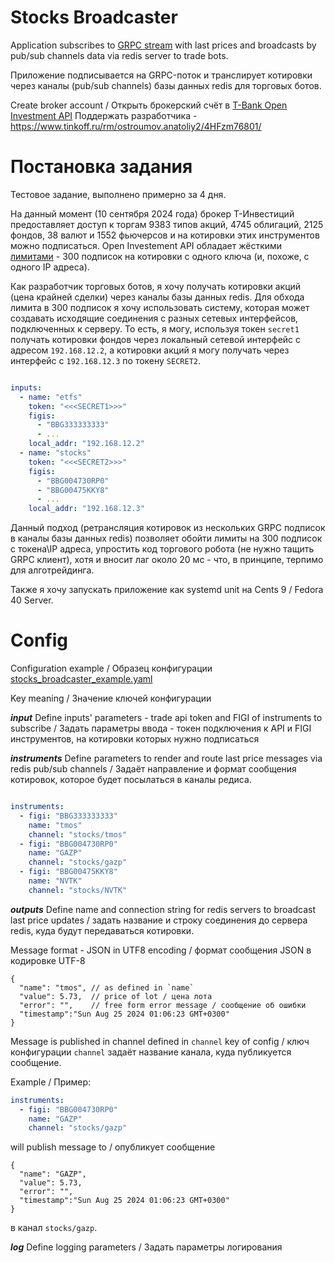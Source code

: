 Stocks Broadcaster
=================================
Application subscribes to [GRPC stream](https://tinkoff.github.io/investAPI/marketdata/#marketdataserversidestream)
with last prices and broadcasts by pub/sub channels data via redis server to trade bots.

Приложение подписывается на GRPC-поток и транслирует котировки через каналы (pub/sub channels) базы данных redis для торговых ботов.

Create broker account / Открыть брокерский счёт в [T-Bank Open Investment API](https://www.tbank.ru/sl/AugaFvDlqEP)
Поддержать разработчика - https://www.tinkoff.ru/rm/ostroumov.anatoliy2/4HFzm76801/


Постановка задания
================================
Тестовое задание, выполнено примерно за 4 дня.

На данный момент (10 сентября 2024 года) брокер Т-Инвестиций предоставляет доступ к торгам
9383 типов акций, 4745 облигаций, 2125 фондов, 38 валют и 1552 фьючерсов и на котировки этих инструментов
можно подписаться. Open Investement API обладает жёсткими [лимитами](https://russianinvestments.github.io/investAPI/limits/) - 
300 подписок на котировки с одного ключа (и, похоже, с одного IP адреса).

Как разработчик торговых ботов, я хочу получать котировки акций (цена крайней сделки) через каналы базы данных
redis. Для обхода лимита в 300 подписок я хочу использовать систему, которая может создавать исходящие соединения
с разных сетевых интерфейсов, подключенных к серверу. 
То есть, я могу, используя токен `secret1` получать котировки фондов через локальный сетевой интерфейс с 
адресом `192.168.12.2`, а котировки акций я могу получать через интерфейс с `192.168.12.3` по токену `SECRET2`.


```yaml

inputs:
  - name: "etfs"
    token: "<<<SECRET1>>>"
    figis:
      - "BBG333333333"
      - ...
    local_addr: "192.168.12.2"
  - name: "stocks"
    token: "<<<SECRET2>>>"
    figis:
      - "BBG004730RP0"
      - "BBG00475KKY8"
      - ...
    local_addr: "192.168.12.3"

```

Данный подход (ретрансляция котировок из нескольких GRPC подписок в каналы базы данных redis) позволяет
обойти лимиты на 300 подписок с токена\IP адреса, упростить код торгового робота (не нужно тащить GRPC клиент),
хотя и вносит лаг около 20 мс - что, в принципе, терпимо для алготрейдинга.

Также я хочу запускать приложение как systemd unit на Cents 9 / Fedora 40 Server.


Config
=================================
Configuration example / Образец конфигурации
[stocks_broadcaster_example.yaml](contrib%2Fstocks_broadcaster_example.yaml)

Key meaning / Значение ключей конфигурации

***input***
Define inputs' parameters - trade api token and FIGI of instruments to subscribe / Задать параметры ввода - токен подключения
к API и FIGI инструментов, на котировки которых нужно подписаться

***instruments***
Define parameters to render and route last price messages via redis pub/sub channels / 
Задаёт направление и формат сообщения котировок, которое будет посылаться в каналы редиса. 

```yaml

instruments:
  - figi: "BBG333333333"
    name: "tmos"
    channel: "stocks/tmos"
  - figi: "BBG004730RP0"
    name: "GAZP"
    channel: "stocks/gazp"
  - figi: "BBG00475KKY8"
    name: "NVTK"
    channel: "stocks/NVTK"

```

***outputs***
Define name and connection string for redis servers to broadcast last price updates /
задать название и строку соединения до сервера redis, куда будут передаваться котировки.


Message format - JSON in UTF8 encoding / формат сообщения JSON в кодировке UTF-8

```json5
{
  "name": "tmos", // as defined in `name`
  "value": 5.73,  // price of lot / цена лота
  "error": "",    // free form error message / сообщение об ошибки
  "timestamp":"Sun Aug 25 2024 01:06:23 GMT+0300"
}
```

Message is published in channel defined in `channel` key of config / ключ конфигурации `channel` задаёт название канала,
куда публикуется сообщение.


Example / Пример:

```yaml
instruments:
  - figi: "BBG004730RP0"
    name: "GAZP"
    channel: "stocks/gazp"

```
will publish message to / опубликует сообщение 
```json5
{
  "name": "GAZP",
  "value": 5.73, 
  "error": "", 
  "timestamp":"Sun Aug 25 2024 01:06:23 GMT+0300"
}
```
в канал `stocks/gazp`.


***log***
Define logging parameters / Задать параметры логирования
